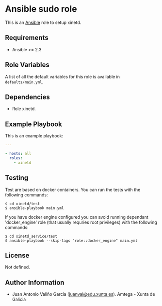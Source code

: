 # Ansible sudo role

This is an [Ansible](http://www.ansible.com) role to setup xinetd.

## Requirements

- Ansible >= 2.3

## Role Variables

A list of all the default variables for this role is available in `defaults/main.yml`.

## Dependencies

- Role xinetd.

## Example Playbook

This is an example playbook:

```yaml
---

- hosts: all
  roles:
    - xinetd
```

## Testing

Test are based on docker containers. You can run the tests with the following commands:

```shell
$ cd xinetd/test
$ ansible-playbook main.yml
```

If you have docker engine configured you can avoid running dependant 'docker_engine' role (that usually requries root privileges) with the following commands:

```shell
$ cd xinetd_service/test
$ ansible-playbook --skip-tags "role::docker_engine" main.yml
```

## License

Not defined.

## Author Information

- Juan Antonio Valiño García ([juanval@edu.xunta.es](mailto:juanval@edu.xunta.es)). Amtega - Xunta de Galicia
